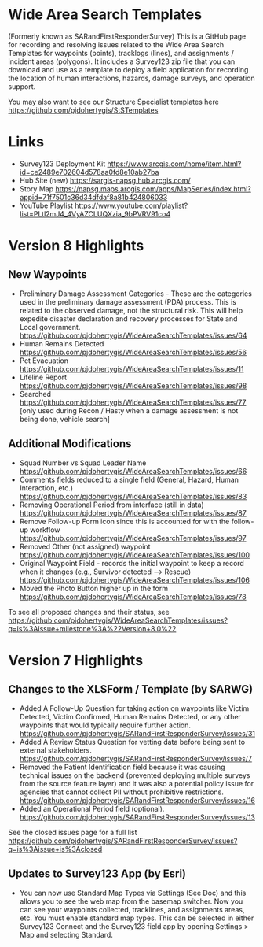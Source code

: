 # Wide Area Search Templates
(Formerly known as SARandFirstResponderSurvey)
This is a GitHub page for recording and resolving issues related to the Wide Area Search Templates for waypoints (points), tracklogs (lines), and assignments / incident areas (polygons). It includes a Survey123 zip file that you can download and use as a template to deploy a field application for recording the location of human interactions, hazards, damage surveys, and operation support.

You may also want to see our Structure Specialist templates here https://github.com/pjdohertygis/StSTemplates

# Links
- Survey123 Deployment Kit https://www.arcgis.com/home/item.html?id=ce2489e702604d578aa0fd8e10ab27ba
- Hub Site (new) https://sargis-napsg.hub.arcgis.com/
- Story Map https://napsg.maps.arcgis.com/apps/MapSeries/index.html?appid=71f7501c36d34dfdaf8a81b424806033
- YouTube Playlist https://www.youtube.com/playlist?list=PLtl2mJ4_4VyAZCLUQXzia_9bPVRV91co4

# Version 8 Highlights 

## New Waypoints
- Preliminary Damage Assessment Categories - These are the categories used in the preliminary damage assessment (PDA) process. This is related to the observed damage, not the structural risk. This will help expedite disaster declaration and recovery processes for State and Local government.  https://github.com/pjdohertygis/WideAreaSearchTemplates/issues/64 
- Human Remains Detected https://github.com/pjdohertygis/WideAreaSearchTemplates/issues/56 
- Pet Evacuation https://github.com/pjdohertygis/WideAreaSearchTemplates/issues/11 
- Lifeline Report https://github.com/pjdohertygis/WideAreaSearchTemplates/issues/98 
- Searched  https://github.com/pjdohertygis/WideAreaSearchTemplates/issues/77 
[only used during Recon / Hasty when a damage assessment is not being done, vehicle search]

## Additional Modifications
- Squad Number vs Squad Leader Name https://github.com/pjdohertygis/WideAreaSearchTemplates/issues/66
- Comments fields reduced to a single field (General, Hazard, Human Interaction, etc.) https://github.com/pjdohertygis/WideAreaSearchTemplates/issues/83 
- Removing Operational Period from interface (still in data) https://github.com/pjdohertygis/WideAreaSearchTemplates/issues/87 
- Remove Follow-up Form icon since this is accounted for with the follow-up workflow https://github.com/pjdohertygis/WideAreaSearchTemplates/issues/97 
- Removed Other (not assigned) waypoint https://github.com/pjdohertygis/WideAreaSearchTemplates/issues/100
- Original Waypoint Field - records the initial waypoint to keep a record when it changes (e.g., Survivor detected --> Rescue) https://github.com/pjdohertygis/WideAreaSearchTemplates/issues/106
- Moved the Photo Button higher up in the form https://github.com/pjdohertygis/WideAreaSearchTemplates/issues/78 

To see all proposed changes and their status, see https://github.com/pjdohertygis/WideAreaSearchTemplates/issues?q=is%3Aissue+milestone%3A%22Version+8.0%22

# Version 7 Highlights
## Changes to the XLSForm / Template (by SARWG)
- Added A Follow-Up Question for taking action on waypoints like Victim Detected, Victim Confirmed, Human Remains Detected, or any other waypoints that would typically require further action. https://github.com/pjdohertygis/SARandFirstResponderSurvey/issues/31
- Added A Review Status Question for vetting data before being sent to external stakeholders. https://github.com/pjdohertygis/SARandFirstResponderSurvey/issues/7
- Removed the Patient Identification field because it was causing technical issues on the backend (prevented deploying multiple surveys from the source feature layer) and it was also a potential policy issue for agencies that cannot collect PII without prohibitive restrictions. https://github.com/pjdohertygis/SARandFirstResponderSurvey/issues/16
- Added an Operational Period field (optional).  https://github.com/pjdohertygis/SARandFirstResponderSurvey/issues/13

See the closed issues page for a full list https://github.com/pjdohertygis/SARandFirstResponderSurvey/issues?q=is%3Aissue+is%3Aclosed

## Updates to Survey123 App (by Esri)
- You can now use Standard Map Types via Settings (See Doc) and this allows you to see the web map from the basemap switcher. Now you can see your waypoints collected, tracklines, and assignments areas, etc. You must enable standard map types. This can be selected in either Survey123 Connect and the Survey123 field app by opening Settings > Map and selecting Standard.
